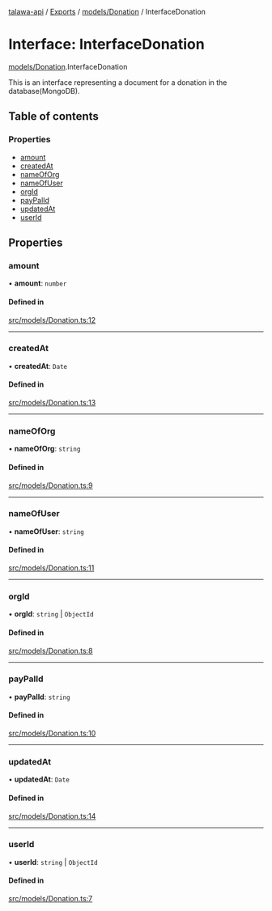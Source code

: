 [talawa-api](../README.md) / [Exports](../modules.md) / [models/Donation](../modules/models_Donation.md) / InterfaceDonation

# Interface: InterfaceDonation

[models/Donation](../modules/models_Donation.md).InterfaceDonation

This is an interface representing a document for a donation in the database(MongoDB).

## Table of contents

### Properties

- [amount](models_Donation.InterfaceDonation.md#amount)
- [createdAt](models_Donation.InterfaceDonation.md#createdat)
- [nameOfOrg](models_Donation.InterfaceDonation.md#nameoforg)
- [nameOfUser](models_Donation.InterfaceDonation.md#nameofuser)
- [orgId](models_Donation.InterfaceDonation.md#orgid)
- [payPalId](models_Donation.InterfaceDonation.md#paypalid)
- [updatedAt](models_Donation.InterfaceDonation.md#updatedat)
- [userId](models_Donation.InterfaceDonation.md#userid)

## Properties

### amount

• **amount**: `number`

#### Defined in

[src/models/Donation.ts:12](https://github.com/PalisadoesFoundation/talawa-api/blob/1432ce3/src/models/Donation.ts#L12)

___

### createdAt

• **createdAt**: `Date`

#### Defined in

[src/models/Donation.ts:13](https://github.com/PalisadoesFoundation/talawa-api/blob/1432ce3/src/models/Donation.ts#L13)

___

### nameOfOrg

• **nameOfOrg**: `string`

#### Defined in

[src/models/Donation.ts:9](https://github.com/PalisadoesFoundation/talawa-api/blob/1432ce3/src/models/Donation.ts#L9)

___

### nameOfUser

• **nameOfUser**: `string`

#### Defined in

[src/models/Donation.ts:11](https://github.com/PalisadoesFoundation/talawa-api/blob/1432ce3/src/models/Donation.ts#L11)

___

### orgId

• **orgId**: `string` \| `ObjectId`

#### Defined in

[src/models/Donation.ts:8](https://github.com/PalisadoesFoundation/talawa-api/blob/1432ce3/src/models/Donation.ts#L8)

___

### payPalId

• **payPalId**: `string`

#### Defined in

[src/models/Donation.ts:10](https://github.com/PalisadoesFoundation/talawa-api/blob/1432ce3/src/models/Donation.ts#L10)

___

### updatedAt

• **updatedAt**: `Date`

#### Defined in

[src/models/Donation.ts:14](https://github.com/PalisadoesFoundation/talawa-api/blob/1432ce3/src/models/Donation.ts#L14)

___

### userId

• **userId**: `string` \| `ObjectId`

#### Defined in

[src/models/Donation.ts:7](https://github.com/PalisadoesFoundation/talawa-api/blob/1432ce3/src/models/Donation.ts#L7)
